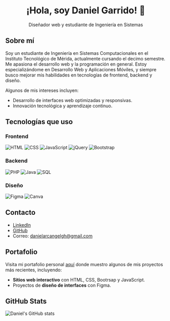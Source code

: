 

<!--
**Daniel-Garrido/Daniel-Garrido** is a ✨ _special_ ✨ repository because its `README.md` (this file) appears on your GitHub profile.

Here are some ideas to get you started:

- 🔭 I’m currently working on ...
- 🌱 I’m currently learning ...
- 👯 I’m looking to collaborate on ...
- 🤔 I’m looking for help with ...
- 💬 Ask me about ...
- 📫 How to reach me: ...
- 😄 Pronouns: ...
- ⚡ Fun fact: ...
-->

<h1 align="center">¡Hola, soy Daniel Garrido! 👋</h1>
<p align="center">Diseñador web y estudiante de Ingeniería en Sistemas</p>


## Sobre mí
<p>
Soy un estudiante de Ingeniería en Sistemas Computacionales en el Instituto Tecnológico de Mérida, actualmente cursando el decimo semestre. Me apasiona el desarrollo web y la programación en general. 
Estoy especializándome en Desarrollo Web y Aplicaciones Móviles, y siempre busco mejorar mis habilidades en tecnologías de frontend, backend y diseño.
</p>


Algunos de mis intereses incluyen:
- Desarrollo de interfaces web optimizadas y responsivas.
- Innovación tecnológica y aprendizaje continuo.




## Tecnologías que uso

### Frontend
![HTML](https://img.shields.io/badge/HTML5-E34F26?logo=html5&logoColor=white&style=flat)
![CSS](https://img.shields.io/badge/CSS3-1572B6?logo=css3&logoColor=white&style=flat)
![JavaScript](https://img.shields.io/badge/JavaScript-F7DF1E?logo=javascript&logoColor=black&style=flat)
![jQuery](https://img.shields.io/badge/jQuery-0769AD?logo=jquery&logoColor=white&style=flat)
![Bootstrap](https://img.shields.io/badge/Bootstrap-563D7C?logo=bootstrap&logoColor=white&style=flat)

### Backend
![PHP](https://img.shields.io/badge/PHP-777BB4?logo=php&logoColor=white&style=flat)
![Java](https://img.shields.io/badge/Java-007396?logo=java&logoColor=white&style=flat)
![SQL](https://img.shields.io/badge/SQL-4479A1?logo=postgresql&logoColor=white&style=flat)


### Diseño
![Figma](https://img.shields.io/badge/Figma-F24E1E?logo=figma&logoColor=white&style=flat)
![Canva](https://img.shields.io/badge/Canva-00C4CC?logo=canva&logoColor=white&style=flat)


## Contacto
- [LinkedIn](https://www.linkedin.com/in/daniel-garrido-05138b225/)
- [GitHub](https://github.com/Daniel-Garrido)
- Correo: danielarcangelgh@gmail.com

## Portafolio
Visita mi portafolio personal [aquí](https://daniel-garrido.github.io/) donde muestro algunos de mis proyectos más recientes, incluyendo:
- **Sitios web interactivo** con HTML, CSS, Bootrsap y JavaScript.
- Proyectos de **diseño de interfaces** con Figma.


## GitHub Stats
![Daniel's GitHub stats](https://github-readme-stats.vercel.app/api?username=Daniel-Garrido&show_icons=true&theme=radical)
